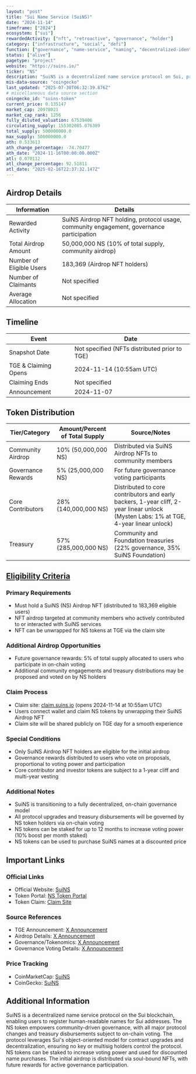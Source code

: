 ```yaml
---
layout: "post"
title: "Sui Name Service (SuiNS)"
date: "2024-11-14"
timeframe: ["2024"]
ecosystem: ["sui"]
rewardedActivity: ["nft", "retroactive", "governance", "holder"]
category: ["infrastructure", "social", "defi"]
function: ["governance", "name-service", "naming", "decentralized-identifier"]
status: ["alive"]
pagetype: "project"
website: "https://suins.io/"
ticker: "NS"
description: "SuiNS is a decentralized name service protocol on Sui, providing human-readable names for Sui addresses and enabling on-chain governance through the NS token."
mis-data-source: "coingecko"
last_updated: "2025-07-30T06:32:39.876Z"
# miscellaneous data source section
coingecko_id: "suins-token"
current_price: 0.135147
market_cap: 20978021
market_cap_rank: 1256
fully_diluted_valuation: 67539406
circulating_supply: 155302085.076389
total_supply: 500000000.0
max_supply: 500000000.0
ath: 0.533613
ath_change_percentage: -74.70477
ath_date: "2024-11-16T00:00:00.000Z"
atl: 0.070112
atl_change_percentage: 92.51811
atl_date: "2025-02-16T22:37:32.147Z"
---
```


## Airdrop Details

| Information              | Details                                                                                      |
| ------------------------ | -------------------------------------------------------------------------------------------- |
| Rewarded Activity        | SuiNS Airdrop NFT holding, protocol usage, community engagement, governance participation     |
| Total Airdrop Amount     | 50,000,000 NS (10% of total supply, community airdrop)                                       |
| Number of Eligible Users | 183,369 (Airdrop NFT holders)                                                                |
| Number of Claimants      | Not specified                                                                                |
| Average Allocation       | Not specified                                                                                |

## Timeline

| Event                | Date                      |
| -------------------- | ------------------------ |
| Snapshot Date        | Not specified (NFTs distributed prior to TGE) |
| TGE & Claiming Opens | 2024-11-14 (10:55am UTC) |
| Claiming Ends        | Not specified            |
| Announcement         | 2024-11-07               |

## Token Distribution

| Tier/Category         | Amount/Percent of Total Supply | Source/Notes                                                                 |
| --------------------- | ----------------------------- | ---------------------------------------------------------------------------- |
| Community Airdrop     | 10% (50,000,000 NS)           | Distributed via SuiNS Airdrop NFTs to community members                      |
| Governance Rewards    | 5% (25,000,000 NS)            | For future governance voting participants                                    |
| Core Contributors     | 28% (140,000,000 NS)          | Distributed to core contributors and early backers, 1-year cliff, 2-year linear unlock (Mysten Labs: 1% at TGE, 4-year linear unlock) |
| Treasury              | 57% (285,000,000 NS)          | Community and Foundation treasuries (22% governance, 35% SuiNS Foundation)   |

## [Eligibility Criteria](https://x.com/SuiNSdapp/status/1856653355994566854)

### Primary Requirements

- Must hold a SuiNS (NS) Airdrop NFT (distributed to 183,369 eligible users)
- NFT airdrop targeted at community members who actively contributed to or interacted with SuiNS services
- NFT can be unwrapped for NS tokens at TGE via the claim site

### Additional Airdrop Opportunities

- Future governance rewards: 5% of total supply allocated to users who participate in on-chain voting
- Additional community engagements and treasury distributions may be proposed and voted on by NS holders

### Claim Process

- Claim site: [claim.suins.io](http://claim.suins.io) (opens 2024-11-14 at 10:55am UTC)
- Users connect wallet and claim NS tokens by unwrapping their SuiNS Airdrop NFT
- Claim site will be shared publicly on TGE day for a smooth experience

### Special Conditions

- Only SuiNS Airdrop NFT holders are eligible for the initial airdrop
- Governance rewards distributed to users who vote on proposals, proportional to voting power and participation
- Core contributor and investor tokens are subject to a 1-year cliff and multi-year vesting

### Additional Notes

- SuiNS is transitioning to a fully decentralized, on-chain governance model
- All protocol upgrades and treasury disbursements will be governed by NS token holders via on-chain voting
- NS tokens can be staked for up to 12 months to increase voting power (10% boost per month staked)
- NS tokens can be used to purchase SuiNS names at a discounted price

## Important Links

### Official Links

- Official Website: [SuiNS](https://suins.io/)
- Token Portal: [NS Token Portal](https://token.suins.io/)
- Token Claim: [Claim Site](http://claim.suins.io)

### Source References

- TGE Announcement: [X Announcement](https://x.com/SuiNSdapp/status/1856653355994566854)
- Airdrop Details: [X Announcement](https://x.com/SuiNSdapp/status/1854584664633032903)
- Governance/Tokenomics: [X Announcement](https://x.com/SuiNSdapp/status/1853861215161766297)
- Governance Voting Details: [X Announcement](https://x.com/SuiNSdapp/status/1821923674196148480)

### Price Tracking

- CoinMarketCap: [SuiNS](https://coinmarketcap.com/currencies/sui-name-service/)
- CoinGecko: [SuiNS](https://www.coingecko.com/en/coins/suins-token)

## Additional Information

SuiNS is a decentralized name service protocol on the Sui blockchain, enabling users to register human-readable names for Sui addresses. The NS token empowers community-driven governance, with all major protocol changes and treasury disbursements subject to on-chain voting. The protocol leverages Sui's object-oriented model for contract upgrades and decentralization, ensuring no key or multisig holders control the protocol. NS tokens can be staked to increase voting power and used for discounted name purchases. The initial airdrop is distributed via soul-bound NFTs, with future rewards for active governance participation.